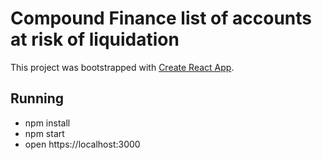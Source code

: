 # Compound Finance list of accounts at risk of liquidation

This project was bootstrapped with [Create React App](https://github.com/facebook/create-react-app).

## Running

* npm install
* npm start
* open https://localhost:3000
